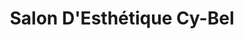---
title: "Salon D'Esthétique Cy-Bel"
url: /trois-rivieres/salon-desthetique-cy-bel/
shop: beauty
---
